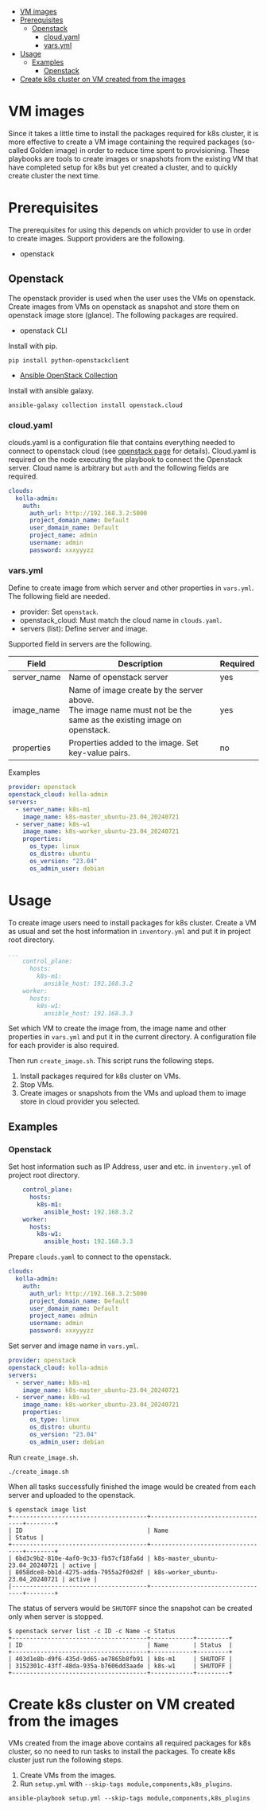 


- [VM images](#vm-images)
- [Prerequisites](#prerequisites)
  - [Openstack](#openstack)
    - [cloud.yaml](#cloudyaml)
    - [vars.yml](#varsyml)
- [Usage](#usage)
  - [Examples](#examples)
    - [Openstack](#openstack-1)
- [Create k8s cluster on VM created from the images](#create-k8s-cluster-on-vm-created-from-the-images)


# VM images

Since it takes a little time to install the packages required for k8s cluster, it is more effective to create a VM image containing the required packages (so-called Golden image) in order to reduce time spent to provisioning.
These playbooks are tools to create images or snapshots from the existing VM that have completed setup for k8s but yet created a cluster, and to quickly create cluster the next time.

# Prerequisites

The prerequisites for using this depends on which provider to use in order to create images. Support providers are the following.

- openstack


## Openstack

The openstack provider is used when the user uses the VMs on openstack. Create images from VMs on openstack as snapshot and store them on openstack image store (glance).
The following packages are required.

- openstack CLI

Install with pip.
```
pip install python-openstackclient
```

- [Ansible OpenStack Collection](https://galaxy.ansible.com/ui/repo/published/openstack/cloud/)

Install with ansible galaxy.
```
ansible-galaxy collection install openstack.cloud
```


### cloud.yaml

clouds.yaml is a configuration file that contains everything needed to connect to openstack cloud (see [openstack page](https://docs.openstack.org/python-openstackclient/pike/configuration/index.html) for details).
Cloud.yaml is required on the node executing the playbook to connect the Openstack server.
Cloud name is arbitrary but `auth` and the following fields are required.

```yml
clouds:
  kolla-admin:
    auth:
      auth_url: http://192.168.3.2:5000
      project_domain_name: Default
      user_domain_name: Default
      project_name: admin
      username: admin
      password: xxxyyyzz
```

### vars.yml

Define to create image from which server and other properties in `vars.yml`. The following field are needed.

- provider: Set `openstack`.
- openstack_cloud: Must match the cloud name in `clouds.yaml`.
- servers (list): Define server and image.

Supported field in servers are the following.

| Field       | Description                                                                                                           | Required |
| ----------- | --------------------------------------------------------------------------------------------------------------------- | -------- |
| server_name | Name of openstack server                                                                                              | yes      |
| image_name  | Name of image create by the server above.<br> The image name must not be the same as the existing image on openstack. | yes      |
| properties  | Properties added to the image. Set key-value pairs.                                                                   | no       |


Examples

```yml
provider: openstack
openstack_cloud: kolla-admin
servers:
  - server_name: k8s-m1
    image_name: k8s-master_ubuntu-23.04_20240721
  - server_name: k8s-w1
    image_name: k8s-worker_ubuntu-23.04_20240721
    properties:
      os_type: linux
      os_distro: ubuntu
      os_version: "23.04"
      os_admin_user: debian
```


# Usage

To create image users need to install packages for k8s cluster. Create a VM as usual and set the host information in `inventory.yml` and put it in project root directory.

```yml
...
    control_plane:
      hosts:
        k8s-m1:
          ansible_host: 192.168.3.2
    worker:
      hosts:
        k8s-w1:
          ansible_host: 192.168.3.3
```

Set which VM to create the image from, the image name and other properties in `vars.yml` and put it in the current directory.
A configuration file for each provider is also required.

Then run `create_image.sh`. This script runs the following steps.

1. Install packages required for k8s cluster on VMs.
2. Stop VMs.
3. Create images or snapshots from the VMs and upload them to image store in cloud provider you selected.



## Examples

### Openstack

Set host information such as IP Address, user and etc. in `inventory.yml` of project root directory.

```yml
    control_plane:
      hosts:
        k8s-m1:
          ansible_host: 192.168.3.2
    worker:
      hosts:
        k8s-w1:
          ansible_host: 192.168.3.3
```

Prepare `clouds.yaml` to connect to the openstack.
```yml
clouds:
  kolla-admin:
    auth:
      auth_url: http://192.168.3.2:5000
      project_domain_name: Default
      user_domain_name: Default
      project_name: admin
      username: admin
      password: xxxyyyzz
```

Set server and image name in `vars.yml`.
```yml
provider: openstack
openstack_cloud: kolla-admin
servers:
  - server_name: k8s-m1
    image_name: k8s-master_ubuntu-23.04_20240721
  - server_name: k8s-w1
    image_name: k8s-worker_ubuntu-23.04_20240721
    properties:
      os_type: linux
      os_distro: ubuntu
      os_version: "23.04"
      os_admin_user: debian
```

Run `create_image.sh`.
```
./create_image.sh
```

When all tasks successfully finished the image would be created from each server and uploaded to the openstack.
```
$ openstack image list
+--------------------------------------+----------------------------------+--------+
| ID                                   | Name                             | Status |
+--------------------------------------+----------------------------------+--------+
| 6bd3c9b2-810e-4af0-9c33-fb57cf18fa6d | k8s-master_ubuntu-23.04_20240721 | active |
| 8058dce8-bb1d-4275-adda-7955a2f0d2df | k8s-worker_ubuntu-23.04_20240721 | active |
|--------------------------------------+----------------------------------+--------+
```



The status of servers would be `SHUTOFF` since the snapshot can be created only when server is stopped.
```
$ openstack server list -c ID -c Name -c Status
+--------------------------------------+------------+---------+
| ID                                   | Name       | Status  |
+--------------------------------------+------------+---------+
| 403d1e8b-d9f6-435d-9d65-ae7865b8fb91 | k8s-m1     | SHUTOFF |
| 3152301c-43ff-48da-935a-b7606dd3aade | k8s-w1     | SHUTOFF |
+--------------------------------------+------------+---------+
```



# Create k8s cluster on VM created from the images

VMs created from the image above contains all required packages for k8s cluster, so no need to run tasks to install the packages. To create k8s cluster just run the following steps.

1. Create VMs from the images.
2. Run `setup.yml` with `--skip-tags module,components,k8s_plugins`.
```
ansible-playbook setup.yml --skip-tags module,components,k8s_plugins
```
